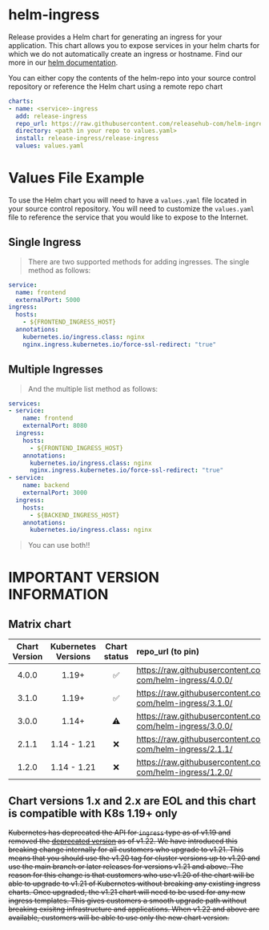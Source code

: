 # helm-ingress

Release provides a Helm chart for generating an ingress for your application. This chart allows you to expose services in your helm charts for which we do not automatically create an ingress or hostname. Find our more in our [helm documentation](https://docs.releasehub.com/reference-guide/helm).

You can either copy the contents of the helm-repo into your source control repository or reference the Helm chart using a remote repo chart

```yaml
charts:
- name: <service>-ingress
  add: release-ingress
  repo_url: https://raw.githubusercontent.com/releasehub-com/helm-ingress/main/
  directory: <path in your repo to values.yaml>
  install: release-ingress/release-ingress
  values: values.yaml
```

# Values File Example
To use the Helm chart you will need to have a `values.yaml` file located in your source control repository. You will need to customize the `values.yaml` file to reference the service that you would like to expose to the Internet.

## Single Ingress
> There are two supported methods for adding ingresses. The single method as follows:

```yaml
service:
  name: frontend
  externalPort: 5000
ingress:
  hosts:
    - ${FRONTEND_INGRESS_HOST}
  annotations:
    kubernetes.io/ingress.class: nginx
    nginx.ingress.kubernetes.io/force-ssl-redirect: "true"
```

## Multiple Ingresses
> And the multiple list method as follows:

```yaml
services:
- service:
    name: frontend
    externalPort: 8080
  ingress:
    hosts:
      - ${FRONTEND_INGRESS_HOST}
    annotations:
      kubernetes.io/ingress.class: nginx
      nginx.ingress.kubernetes.io/force-ssl-redirect: "true"
- service:
    name: backend
    externalPort: 3000
  ingress:
    hosts:
      - ${BACKEND_INGRESS_HOST}
    annotations:
      kubernetes.io/ingress.class: nginx
```

> You can use both!!

# IMPORTANT VERSION INFORMATION
## Matrix chart

| Chart Version | Kubernetes Versions |    Chart status    | repo_url (to pin)                                                    |
|:-------------:|:-------------------:|:------------------:|:---------------------------------------------------------------------|
|     4.0.0     |        1.19+        | :white_check_mark: | https://raw.githubusercontent.com/releasehub-com/helm-ingress/4.0.0/ |
|     3.1.0     |        1.19+        | :white_check_mark: | https://raw.githubusercontent.com/releasehub-com/helm-ingress/3.1.0/ |
|     3.0.0     |        1.14+        |     :warning:      | https://raw.githubusercontent.com/releasehub-com/helm-ingress/3.0.0/ |
|     2.1.1     |     1.14 - 1.21     |        :x:         | https://raw.githubusercontent.com/releasehub-com/helm-ingress/2.1.1/ |
|     1.2.0     |     1.14 - 1.21     |        :x:         | https://raw.githubusercontent.com/releasehub-com/helm-ingress/1.2.0/ |


## Chart versions 1.x and 2.x are EOL and this chart is compatible with K8s 1.19+ only
~~Kubernetes has deprecated the API for `ingress` type as of v1.19 and removed the [deprecated version](https://kubernetes.io/blog/2021/07/14/upcoming-changes-in-kubernetes-1-22/#what-to-do) as of v1.22.
We have introduced this breaking change internally for all customers who upgrade to v1.21. This means that you should use the v1.20 tag for cluster versions up to v1.20 and use the main branch or later releases
for versions v1.21 and above. The reason for this change is that customers who use v1.20 of the chart will be able to upgrade to v1.21 of Kubernetes without breaking any existing ingress charts. Once upgraded,
the v1.21 chart will need to be used for any new ingress templates. This gives customers a smooth upgrade path without breaking exisitng infrastructure and applications. When v1.22 and above are available,
customers will be able to use only the new chart version.~~

